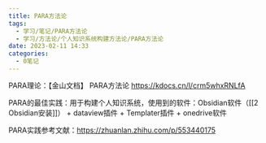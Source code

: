 ```yaml
---
title: PARA方法论
tags:
  - 学习/笔记/PARA方法论
  - 学习/方法论/个人知识系统构建方法论/PARA方法论
date: 2023-02-11 14:33
categories:
  - 0笔记
---
```



PARA理论：【金山文档】 PARA方法论
 https://kdocs.cn/l/crm5whxRNLfA
 
PARA的最佳实践：用于构建个人知识系统，使用到的软件：Obsidian软件（[[2 Obsidian安装]]） + dataview插件 + Templater插件 + onedrive软件

PARA实践参考文献：https://zhuanlan.zhihu.com/p/553440175